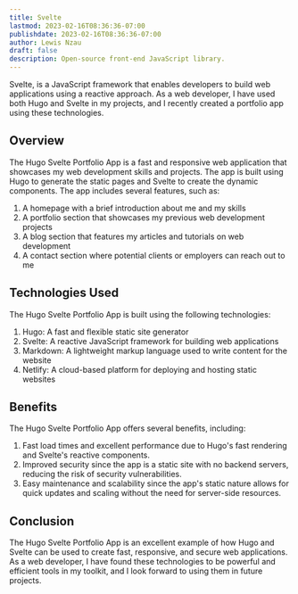 ```yaml
---
title: Svelte
lastmod: 2023-02-16T08:36:36-07:00
publishdate: 2023-02-16T08:36:36-07:00
author: Lewis Nzau
draft: false
description: Open-source front-end JavaScript library.
---
```


Svelte, is a JavaScript framework that enables developers to build web applications using a reactive approach. As a web developer, I have used both Hugo and Svelte in my projects, and I recently created a portfolio app using these technologies.

## Overview

The Hugo Svelte Portfolio App is a fast and responsive web application that showcases my web development skills and projects. The app is built using Hugo to generate the static pages and Svelte to create the dynamic components. The app includes several features, such as:

1. A homepage with a brief introduction about me and my skills
1. A portfolio section that showcases my previous web development projects
1. A blog section that features my articles and tutorials on web development
1. A contact section where potential clients or employers can reach out to me

## Technologies Used

The Hugo Svelte Portfolio App is built using the following technologies:

1. Hugo: A fast and flexible static site generator
1. Svelte: A reactive JavaScript framework for building web applications
1. Markdown: A lightweight markup language used to write content for the website
1. Netlify: A cloud-based platform for deploying and hosting static websites

## Benefits

The Hugo Svelte Portfolio App offers several benefits, including:

1. Fast load times and excellent performance due to Hugo's fast rendering and Svelte's reactive components.
1. Improved security since the app is a static site with no backend servers, reducing the risk of security vulnerabilities.
1. Easy maintenance and scalability since the app's static nature allows for quick updates and scaling without the need for server-side resources.

## Conclusion

The Hugo Svelte Portfolio App is an excellent example of how Hugo and Svelte can be used to create fast, responsive, and secure web applications. As a web developer, I have found these technologies to be powerful and efficient tools in my toolkit, and I look forward to using them in future projects.
